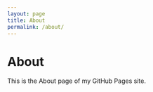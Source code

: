 ```yaml
---
layout: page
title: About
permalink: /about/
---
```


# About

This is the About page of my GitHub Pages site. 